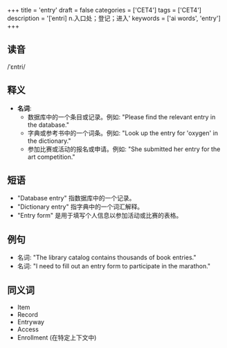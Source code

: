 +++
title = 'entry'
draft = false
categories = ['CET4']
tags = ['CET4']
description = '[ˈentri] n.入口处；登记；进入'
keywords = ['ai words', 'entry']
+++

## 读音
/ˈɛntri/

## 释义
- **名词**:
   - 数据库中的一个条目或记录。例如: "Please find the relevant entry in the database."
   - 字典或参考书中的一个词条。例如: "Look up the entry for 'oxygen' in the dictionary."
   - 参加比赛或活动的报名或申请。例如: "She submitted her entry for the art competition."

## 短语
- "Database entry" 指数据库中的一个记录。
- "Dictionary entry" 指字典中的一个词汇解释。
- "Entry form" 是用于填写个人信息以参加活动或比赛的表格。

## 例句
- 名词: "The library catalog contains thousands of book entries."
- 名词: "I need to fill out an entry form to participate in the marathon."

## 同义词
- Item
- Record
- Entryway
- Access
- Enrollment (在特定上下文中)
